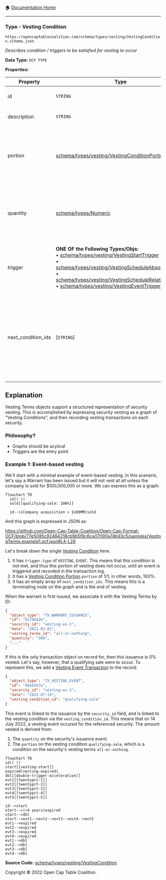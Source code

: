 :house: [Documentation Home](../../../../README.md)

---

### Type - Vesting Condition

`https://opencaptablecoalition.com/schema/types/vesting/VestingCondition.schema.json`

_Describes condition / triggers to be satisfied for vesting to occur_

**Data Type:** `OCF TYPE`

**Properties:**

| Property           | Type                                                                                                                                                                                                                                                                                                                                                                                                         | Description                                                                                                                                                                                                        | Required   |
| ------------------ | ------------------------------------------------------------------------------------------------------------------------------------------------------------------------------------------------------------------------------------------------------------------------------------------------------------------------------------------------------------------------------------------------------------ | ------------------------------------------------------------------------------------------------------------------------------------------------------------------------------------------------------------------ | ---------- |
| id                 | `STRING`                                                                                                                                                                                                                                                                                                                                                                                                     | Reference identifier for this condition                                                                                                                                                                            | `REQUIRED` |
| description        | `STRING`                                                                                                                                                                                                                                                                                                                                                                                                     | Detailed description of the condition                                                                                                                                                                              | -          |
| portion            | [schema/types/vesting/VestingConditionPortion](/VestingConditionPortion.md)                                                                                                                                                                                                                                                                                                                                  | If specified, the fractional part of the whole security that is vested, e.g. 25:100 for 25%. Use `quantity` for a fixed vesting amount.                                                                            | -          |
| quantity           | [schema/types/Numeric](../Numeric.md)                                                                                                                                                                                                                                                                                                                                                                        | If specified, the fixed amount of the whole security to vest, e.g. 10000 shares. Use `portion` for a proportional vesting amount.                                                                                  | -          |
| trigger            | **ONE OF the Following Types/Objs:**</br>&bull; [schema/types/vesting/VestingStartTrigger](/VestingStartTrigger.md)</br>&bull; [schema/types/vesting/VestingScheduleAbsoluteTrigger](/VestingScheduleAbsoluteTrigger.md)</br>&bull; [schema/types/vesting/VestingScheduleRelativeTrigger](/VestingScheduleRelativeTrigger.md)</br>&bull; [schema/types/vesting/VestingEventTrigger](/VestingEventTrigger.md) | Describes how this vesting condition is met, resulting in vesting the specified tranche of shares                                                                                                                  | `REQUIRED` |
| next_condition_ids | [`STRING`]                                                                                                                                                                                                                                                                                                                                                                                                   | List of ALL VestingCondition IDs that can trigger after this one. If there are none, use an empty array.</br>Conditions should be in priority order in the array, ordered from the highest priority to the lowest. | `REQUIRED` |

## Explanation

Vesting Terms objects support a structured representation of security
vesting. This is accomplished by expressing security vesting as a graph of
"Vesting Conditions", and then recording vesting transactions on each security.

### Philosophy?

- Graphs should be acylical
- Triggers are the entry point

### Example 1: Event-based vesting

We'll start with a minimal example of event-based vesting. In this scenario,
let's say a Warrant has been issued but it will not vest _at all_ unless the
company is sold for $100,000,000 or more. We can express this as a graph:

```mermaid
flowchart TB
  id(( ))
  sold[[qualifying-sale: 100%]]

  id-->|Company acquisition > $100MM|sold
```

And this graph is expressed in JSON as:

https://github.com/Open-Cap-Table-Coalition/Open-Cap-Format-OCF/blob/77e5085c92484218cb9b5f8c6ca07090a74b93c5/samples/VestingTerms.example1.ocf.json#L4-L26

Let's break down the single [Vesting Condition][condition] here.

1. It has `trigger.type` of `VESTING_EVENT`. This means that this condition
   is not met, and thus this portion of vesting does not occur, until an
   event is triggered and recorded in the transaction log.
2. It has a [Vesting Condition Portion][portion] `portion` of 1/1; in other
   words, 100%.
3. It has an empty array of `next_condition_ids`. This means this is a
   terminating node on the graph and is the end of vesting.

When the warrant is first issued, we associate it with the Vesting Terms by
ID:

```json
{
  "object_type": "TX_WARRANT_ISSUANCE",
  "id": "b1746426",
  "security_id": "vesting-ex-1",
  "date": "2021-01-01",
  "vesting_terms_id": "all-or-nothing",
  "quantity": "500",
  "..."
}
```

If this is the only transaction object on record for, then this issuance is 0%
vested. Let's say, however, that a qualifying sale were to occur. To represent
this, we add a [Vesting Event Transaction][event-txn] to the record:

```json
{
  "object_type": "TX_VESTING_EVENT",
  "id": "d0a02b7a",
  "security_id": "vesting-ex-1",
  "date": "2022-07-14",
  "vesting_condition_id": "qualifying-sale"
}
```

This event is linked to the issuance by the `security_id` field, and is linked
to the vesting condition via the `vesting_condition_id`. This means that on 14
July 2022, a vesting event occured for the referenced security. The amount
vested is derived from:

1. The `quantity` on the security's issuance event.
2. The `portion` on the vesting condition `qualifying-sale`, which is a
   condition on the security's vesting terms `all-or-nothing`.

<!-- Supplemental for:
  schema/objects/VestingTerms
-->

[condition]: docs/schema/types/vesting/VestingCondition.md
[event-txn]: docs/schema/objects/transactions/vesting/VestingEvent.md
[portion]: docs/schema/types/vesting/VestiongConditionPortion.md

```
flowchart TB
id(( ))
start[[vesting-start]]
expired(vesting-expired)
dbl[[double-trigger-acceleration]]
evt1[[twentypct-1]]
evt2[[twentypct-2]]
evt3[[twentypct-3]]
evt4[[twentypct-4]]
evt5[[twentypct-5]]

id-->start
start-->|+4 years|expired
start-->dbl
start-->evt1-->evt2-->evt3-->evt4-->evt5
evt1-->expired
evt2-->expired
evt3-->expired
evt4-->expired
evt1-->dbl
evt2-->dbl
evt3-->dbl
evt4-->dbl
```


**Source Code:** [schema/types/vesting/VestingCondition](../../../../../schema/types/vesting/VestingCondition.schema.json)

Copyright © 2022 Open Cap Table Coalition.
